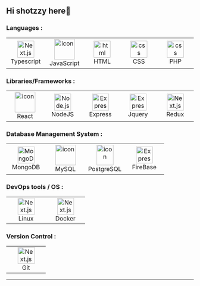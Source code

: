 ## Hi shotzzy here👋
### Languages :

<table>
  <tr>
    <td align="center" width="90">
      <img src="https://techstack-generator.vercel.app/ts-icon.svg"" width="45" height="45" alt="Next.js" />
      <br>Typescript
    </td>
    <td align="center" width="90">
      <img src="https://techstack-generator.vercel.app/js-icon.svg" alt="icon" width="55" height="55" />
      <br>JavaScript
    </td>
     <td align="center" width="90">
    <img src="https://skillicons.dev/icons?i=html" width="45" height="45" alt="html" />
    <br>HTML
  </td>
  <td align="center" width="90">
    <img src="https://skillicons.dev/icons?i=css" width="45" height="45" alt="css" />
     <br>CSS
  </td>
  <td align="center" width="90">
    <img src="https://skillicons.dev/icons?i=php" width="45" height="45" alt="css" />
    <br>PHP
</td>
</tr>
</table>

### Libraries/Frameworks :

<table>
  <tr>
   <td align="center" width="90">
      <img src="https://techstack-generator.vercel.app/react-icon.svg" alt="icon" width="55" height="55" />
      <br>React
    </td>
 <td align="center" width="90">
      <img src="https://skillicons.dev/icons?i=nodejs" width="45" height="45" alt="Node.js" />
      <br>NodeJS
   <td align="center" width="90">
      <img src="https://skillicons.dev/icons?i=express" width="45" height="45" alt="Express" />
      <br>Express
  </td>
      <td align="center" width="90">
      <img src="https://skillicons.dev/icons?i=jquery" width="45" height="45" alt="Express" />
      <br>Jquery
  </td>
     <td align="center" width="90">
      <img src="https://techstack-generator.vercel.app/redux-icon.svg" width="45" height="45" alt="Next.js" />
      <br>Redux
    </td>
</tr>
</table>

### Database Management System :

<table>
  <tr>
   <td align="center" width="90">
       <img src="https://skillicons.dev/icons?i=mongodb" width="45" height="45" alt="MongoDB" />
      <br>MongoDB
    </td>
 <td align="center" width="90">
      <img src="https://techstack-generator.vercel.app/mysql-icon.svg" alt="icon" width="55" height="55" />
      <br>MySQL
    </td>
     <td align="center" width="90">
      <img src="https://skillicons.dev/icons?i=postgresql" alt="icon" width="45" height="55" />
      <br>PostgreSQL
    </td>
   <td align="center" width="90">
      <img src="https://skillicons.dev/icons?i=firebase" width="45" height="45" alt="Express" />
      <br>FireBase
  </td>
</tr>
</table>

### DevOps tools / OS :

<table>
  <tr>
    <td align="center" width="90">
      <img src="https://skillicons.dev/icons?i=linux" width="45" height="45" alt="Next.js" />
      <br>Linux
    </td>
    <td align="center" width="90">
      <img src="https://techstack-generator.vercel.app/docker-icon.svg" width="45" height="45" alt="Next.js" />
      <br>Docker
    </td>
  </tr>
</table>

### Version Control :

<table>
  <tr>
    <td align="center" width="90">
      <img src="https://skillicons.dev/icons?i=git" width="45" height="45" alt="Next.js" />
      <br>Git
    </td>
  </tr>
</table>
<hr>
